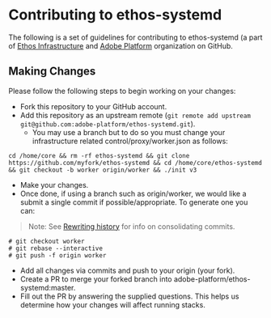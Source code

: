 # Contributing to ethos-systemd 

The following is a set of guidelines for contributing to ethos-systemd (a part of [Ethos Infrastructure](https://github.com/adobe-platform/infrastructure) and [Adobe Platform](https://github.com/adobe-platform) organization on GitHub.

## Making Changes

Please follow the following steps to begin working on your changes:

- Fork this repository to your GitHub account.
- Add this repository as an upstream remote (`git remote add upstream git@github.com:adobe-platform/ethos-systemd.git`).
   - You may use a branch but to do so you must change your infrastructure related control/proxy/worker.json as follows:
```
cd /home/core && rm -rf ethos-systemd && git clone https://github.com/myfork/ethos-systemd && cd /home/core/ethos-systemd && git checkout -b worker origin/worker && ./init v3
``` 

- Make your changes.
- Once done, if using a branch such as origin/worker, we would like a submit a single commit if possible/appropriate.  To generate one you can:
 
 > Note: See [Rewriting history](https://www.atlassian.com/git/tutorials/rewriting-history/git-rebase-i) for info on consolidating commits.

```
# git checkout worker 
# git rebase --interactive 
# git push -f origin worker
```


- Add all changes via commits and push to your origin (your fork).
- Create a PR to merge your forked branch into adobe-platform/ethos-systemd:master.
- Fill out the PR by answering the supplied questions. This helps us determine how your changes will affect running stacks.